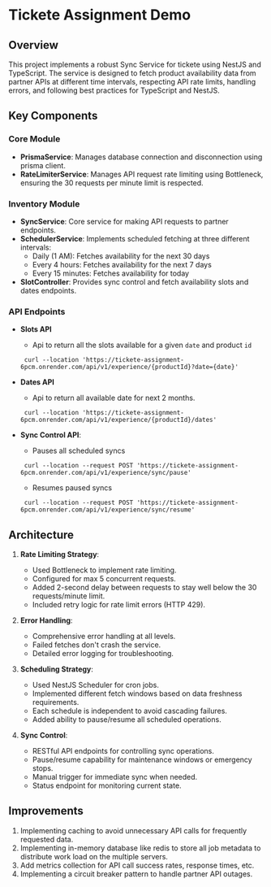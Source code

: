 # Tickete Assignment Demo

## Overview

This project implements a robust Sync Service for tickete using NestJS and TypeScript. The service is designed to fetch product availability data from partner APIs at different time intervals, respecting API rate limits, handling errors, and following best practices for TypeScript and NestJS.

## Key Components

### Core Module

- **PrismaService**: Manages database connection and disconnection using prisma client.
- **RateLimiterService**: Manages API request rate limiting using Bottleneck, ensuring the 30 requests per minute limit is respected.

### Inventory Module

- **SyncService**: Core service for making API requests to partner endpoints.
- **SchedulerService**: Implements scheduled fetching at three different intervals:
  - Daily (1 AM): Fetches availability for the next 30 days
  - Every 4 hours: Fetches availability for the next 7 days
  - Every 15 minutes: Fetches availability for today
- **SlotController**: Provides sync control and fetch availability slots and dates endpoints.

### API Endpoints

- **Slots API**

  - Api to return all the slots available for a given `date` and product `id`

  ```
   curl --location 'https://tickete-assignment-6pcm.onrender.com/api/v1/experience/{productId}?date={date}'

  ```

- **Dates API**

  - Api to return all available date for next 2 months.

  ```
   curl --location 'https://tickete-assignment-6pcm.onrender.com/api/v1/experience/{productId}/dates'
  ```

- **Sync Control API**:

  - Pauses all scheduled syncs

  ```
   curl --location --request POST 'https://tickete-assignment-6pcm.onrender.com/api/v1/experience/sync/pause'
  ```

  - Resumes paused syncs

  ```
   curl --location --request POST 'https://tickete-assignment-6pcm.onrender.com/api/v1/experience/sync/resume'
  ```


## Architecture

1. **Rate Limiting Strategy**:

   - Used Bottleneck to implement rate limiting.
   - Configured for max 5 concurrent requests.
   - Added 2-second delay between requests to stay well below the 30 requests/minute limit.
   - Included retry logic for rate limit errors (HTTP 429).

2. **Error Handling**:

   - Comprehensive error handling at all levels.
   - Failed fetches don't crash the service.
   - Detailed error logging for troubleshooting.

3. **Scheduling Strategy**:

   - Used NestJS Scheduler for cron jobs.
   - Implemented different fetch windows based on data freshness requirements.
   - Each schedule is independent to avoid cascading failures.
   - Added ability to pause/resume all scheduled operations.

4. **Sync Control**:
   - RESTful API endpoints for controlling sync operations.
   - Pause/resume capability for maintenance windows or emergency stops.
   - Manual trigger for immediate sync when needed.
   - Status endpoint for monitoring current state.

## Improvements

1. Implementing caching to avoid unnecessary API calls for frequently requested data.
2. Implementing in-memory database like redis to store all job metadata to distribute work load on the multiple servers.
3. Add metrics collection for API call success rates, response times, etc.
4. Implementing a circuit breaker pattern to handle partner API outages.
